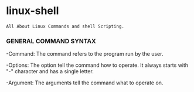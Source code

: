 # linux-shell
 ```All About Linux Commands and shell Scripting.``` 
 
### GENERAL COMMAND SYNTAX

-Command: The command refers to the program run by the user.

-Options: The option tell the command how to operate. It always starts with "-" character and has a single letter.

-Argument: The arguments tell the command what to operate on.
